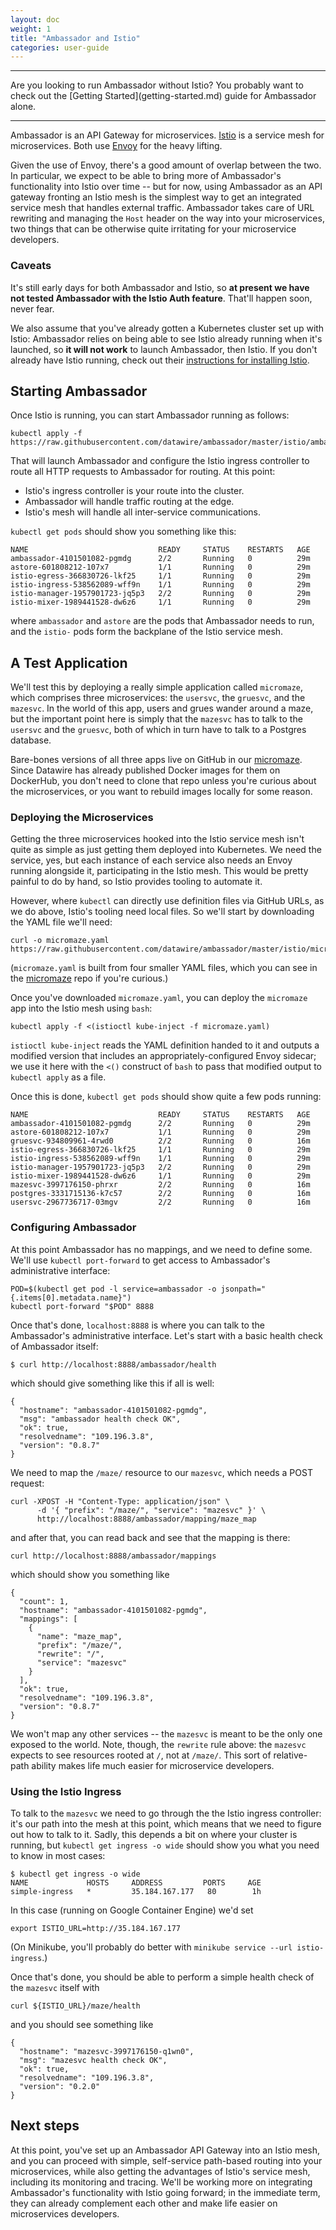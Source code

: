 ```yaml
---
layout: doc
weight: 1
title: "Ambassador and Istio"
categories: user-guide
---
```


<hr />
Are you looking to run Ambassador without Istio? You probably want to check out the [Getting Started](getting-started.md) guide for Ambassador alone.
<hr />

Ambassador is an API Gateway for microservices. [Istio](https://istio.io/) is a service mesh for microservices. Both use [Envoy](https://lyft.github.io/envoy/) for the heavy lifting.

Given the use of Envoy, there's a good amount of overlap between the two. In particular, we expect to be able to bring more of Ambassador's functionality into Istio over time -- but for now, using Ambassador as an API gateway fronting an Istio mesh is the simplest way to get an integrated service mesh that handles external traffic. Ambassador takes care of URL rewriting and managing the `Host` header on the way into your microservices, two things that can be otherwise quite irritating for your microservice developers.

### Caveats

It's still early days for both Ambassador and Istio, so **at present we have not tested Ambassador with the Istio Auth feature**. That'll happen soon, never fear.

We also assume that you've already gotten a Kubernetes cluster set up with Istio: Ambassador relies on being able to see Istio already running when it's launched, so **it will not work** to launch Ambassador, then Istio. If you don't already have Istio running, check out their [instructions for installing Istio](https://istio.io/docs/tasks/installing-istio.html).

## Starting Ambassador

Once Istio is running, you can start Ambassador running as follows:

```
kubectl apply -f https://raw.githubusercontent.com/datawire/ambassador/master/istio/ambassador.yaml
```

That will launch Ambassador and configure the Istio ingress controller to route all HTTP requests to Ambassador for routing. At this point:

- Istio's ingress controller is your route into the cluster.
- Ambassador will handle traffic routing at the edge.
- Istio's mesh will handle all inter-service communications.

`kubectl get pods` should show you something like this:

```
NAME                             READY     STATUS    RESTARTS   AGE
ambassador-4101501082-pgmdg      2/2       Running   0          29m
astore-601808212-107x7           1/1       Running   0          29m
istio-egress-366830726-lkf25     1/1       Running   0          29m
istio-ingress-538562089-wff9n    1/1       Running   0          29m
istio-manager-1957901723-jq5p3   2/2       Running   0          29m
istio-mixer-1989441528-dw6z6     1/1       Running   0          29m
```

where `ambassador` and `astore` are the pods that Ambassador needs to run, and the `istio-` pods form the backplane of the Istio service mesh.

## A Test Application

We'll test this by deploying a really simple application called `micromaze`, which comprises three microservices: the `usersvc`, the `gruesvc`, and the `mazesvc`. In the world of this app, users and grues wander around a maze, but the important point here is simply that the `mazesvc` has to talk to the `usersvc` and the `gruesvc`, both of which in turn have to talk to a Postgres database.

Bare-bones versions of all three apps live on GitHub in our [micromaze](https://github.com/datawire/micromaze). Since Datawire has already published Docker images for them on DockerHub, you don't need to clone that repo unless you're curious about the microservices, or you want to rebuild images locally for some reason.

### Deploying the Microservices

Getting the three microservices hooked into the Istio service mesh isn't quite as simple as just getting them deployed into Kubernetes. We need the service, yes, but each instance of each service also needs an Envoy running alongside it, participating in the Istio mesh. This would be pretty painful to do by hand, so Istio provides tooling to automate it. 

However, where `kubectl` can directly use definition files via GitHub URLs, as we do above, Istio's tooling need local files. So we'll start by downloading the YAML file we'll need:

```
curl -o micromaze.yaml https://raw.githubusercontent.com/datawire/ambassador/master/istio/micromaze.yaml
```

(`micromaze.yaml` is built from four smaller YAML files, which you can see in the [micromaze](https://github.com/datawire/micromaze) repo if you're curious.)

Once you've downloaded `micromaze.yaml`, you can deploy the `micromaze` app into the Istio mesh using `bash`:

```
kubectl apply -f <(istioctl kube-inject -f micromaze.yaml)
```

`istioctl kube-inject` reads the YAML definition handed to it and outputs a modified version that includes an appropriately-configured Envoy sidecar; we use it here with the `<()` construct of `bash` to pass that modified output to `kubectl apply` as a file.

Once this is done, `kubectl get pods` should show quite a few pods running:

```
NAME                             READY     STATUS    RESTARTS   AGE
ambassador-4101501082-pgmdg      2/2       Running   0          29m
astore-601808212-107x7           1/1       Running   0          29m
gruesvc-934809961-4rwd0          2/2       Running   0          16m
istio-egress-366830726-lkf25     1/1       Running   0          29m
istio-ingress-538562089-wff9n    1/1       Running   0          29m
istio-manager-1957901723-jq5p3   2/2       Running   0          29m
istio-mixer-1989441528-dw6z6     1/1       Running   0          29m
mazesvc-3997176150-phrxr         2/2       Running   0          16m
postgres-3331715136-k7c57        2/2       Running   0          16m
usersvc-2967736717-03mgv         2/2       Running   0          16m
```

### Configuring Ambassador

At this point Ambassador has no mappings, and we need to define some. We'll use `kubectl port-forward` to get access to Ambassador's administrative interface:

```
POD=$(kubectl get pod -l service=ambassador -o jsonpath="{.items[0].metadata.name}")
kubectl port-forward "$POD" 8888
```

Once that's done, `localhost:8888` is where you can talk to the Ambassador's administrative interface. Let's start with a basic health check of Ambassador itself:

```
$ curl http://localhost:8888/ambassador/health
```

which should give something like this if all is well:

```
{
  "hostname": "ambassador-4101501082-pgmdg",
  "msg": "ambassador health check OK",
  "ok": true,
  "resolvedname": "109.196.3.8",
  "version": "0.8.7"
}
```

We need to map the `/maze/` resource to our `mazesvc`, which needs a POST request:

```
curl -XPOST -H "Content-Type: application/json" \
      -d '{ "prefix": "/maze/", "service": "mazesvc" }' \
      http://localhost:8888/ambassador/mapping/maze_map
```

and after that, you can read back and see that the mapping is there:

```
curl http://localhost:8888/ambassador/mappings
```

which should show you something like

```
{
  "count": 1,
  "hostname": "ambassador-4101501082-pgmdg",
  "mappings": [
    {
      "name": "maze_map",
      "prefix": "/maze/",
      "rewrite": "/",
      "service": "mazesvc"
    }
  ],
  "ok": true,
  "resolvedname": "109.196.3.8",
  "version": "0.8.7"
}
```

We won't map any other services -- the `mazesvc` is meant to be the only one exposed to the world. Note, though, the `rewrite` rule above: the `mazesvc` expects to see resources rooted at `/`, not at `/maze/`. This sort of relative-path ability makes life much easier for microservice developers.

### Using the Istio Ingress

To talk to the `mazesvc` we need to go through the the Istio ingress controller: it's our path into the mesh at this point, which means that we need to figure out how to talk to it. Sadly, this depends a bit on where your cluster is running, but `kubectl get ingress -o wide` should show you what you need to know in most cases:

```
$ kubectl get ingress -o wide
NAME             HOSTS     ADDRESS         PORTS     AGE
simple-ingress   *         35.184.167.177   80        1h
```

In this case (running on Google Container Engine) we'd set 

```
export ISTIO_URL=http://35.184.167.177
```

(On Minikube, you'll probably do better with `minikube service --url istio-ingress`.)

Once that's done, you should be able to perform a simple health check of the `mazesvc` itself with

```
curl ${ISTIO_URL}/maze/health
```

and you should see something like

```
{
  "hostname": "mazesvc-3997176150-q1wn0",
  "msg": "mazesvc health check OK",
  "ok": true,
  "resolvedname": "109.196.3.8",
  "version": "0.2.0"
}
```

## Next steps

At this point, you've set up an Ambassador API Gateway into an Istio mesh, and you can proceed with simple, self-service path-based routing into your microservices, while also getting the advantages of Istio's service mesh, including its monitoring and tracing. We'll be working more on integrating Ambassador's functionality with Istio going forward; in the immediate term, they can already complement each other and make life easier on microservices developers.
